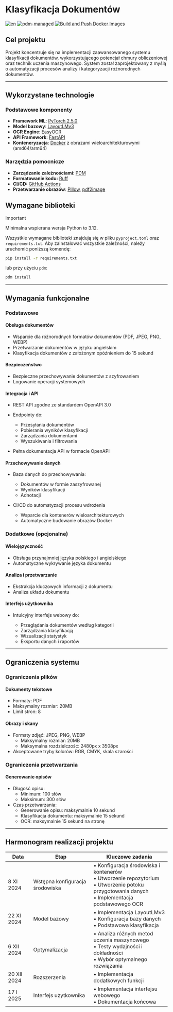 # Klasyfikacja Dokumentów

[![en](https://img.shields.io/badge/lang-en-green.svg)](./README.en.md)
[![pdm-managed](https://img.shields.io/endpoint?url=https%3A%2F%2Fcdn.jsdelivr.net%2Fgh%2Fpdm-project%2F.github%2Fbadge.json)](https://pdm-project.org)
[![Build and Push Docker Images](https://github.com/c0deplayer/DocumentClassification/actions/workflows/docker-build.yml/badge.svg?branch=main)](https://github.com/c0deplayer/DocumentClassification/actions/workflows/docker-build.yml)

## Cel projektu

Projekt koncentruje się na implementacji zaawansowanego systemu klasyfikacji dokumentów, wykorzystującego potencjał chmury obliczeniowej oraz technik uczenia maszynowego. System został zaprojektowany z myślą o automatyzacji procesów analizy i kategoryzacji różnorodnych dokumentów.

---

## Wykorzystane technologie

### Podstawowe komponenty
- **Framework ML**: [PyTorch 2.5.0](https://pytorch.org/)
- **Model bazowy**: [LayoutLMv3](https://huggingface.co/microsoft/layoutlmv3-base)
- **OCR Engine**: [EasyOCR](https://github.com/JaidedAI/EasyOCR)
- **API Framework**: [FastAPI](https://fastapi.tiangolo.com/)
- **Konteneryzacja**: [Docker](https://www.docker.com/) z obrazami wieloarchitekturowymi (amd64/arm64)

### Narzędzia pomocnicze
- **Zarządzanie zależnościami**: [PDM](https://pdm-project.org/en/latest/)
- **Formatowanie kodu:** [Ruff](https://docs.astral.sh/ruff/)
- **CI/CD:** [GitHub Actions](https://docs.github.com/en/actions)
- **Przetwarzanie obrazów**: [Pillow](https://python-pillow.org/), [pdf2image](https://pdf2image.readthedocs.io/en/latest/index.html)
  
## Wymagane biblioteki

> [!IMPORTANT]
> Minimalna wspierana wersja Python to 3.12.

Wszystkie wymagane biblioteki znajdują się w pliku `pyproject.toml` oraz `requirements.txt`. Aby zainstalować wszystkie
zależności, należy uruchomić poniższą komendę:

```bash
pip install -r requirements.txt
```

lub przy użyciu `pdm`:

```bash
pdm install
```
---

## Wymagania funkcjonalne

### Podstawowe

#### Obsługa dokumentów

* Wsparcie dla różnorodnych formatów dokumentów (PDF, JPEG, PNG, WEBP)
* Przetwarzanie dokumentów w języku angielskim
* Klasyfikacja dokumentów z założonym opóźnieniem do 15 sekund

#### Bezpieczeństwo

* Bezpieczne przechowywanie dokumentów z szyfrowaniem
* Logowanie operacji systemowych

#### Integracja i API

* REST API zgodne ze standardem OpenAPI 3.0

* Endpointy do:
    - Przesyłania dokumentów
    - Pobierania wyników klasyfikacji
    - Zarządzania dokumentami
    - Wyszukiwania i filtrowania

* Pełna dokumentacja API w formacie OpenAPI

#### Przechowywanie danych

* Baza danych do przechowywania:
    - Dokumentów w formie zaszyfrowanej
    - Wyników klasyfikacji
    - Adnotacji

* CI/CD do automatyzacji procesu wdrożenia
  - Wsparcie dla kontenerów wieloarchitekturowych
  - Automatyczne budowanie obrazów Docker

### Dodatkowe (opcjonalne)

#### Wielojęzyczność

* Obsługa przynajmniej języka polskiego i angielskiego
* Automatyczne wykrywanie języka dokumentu

#### Analiza i przetwarzanie

* Ekstrakcja kluczowych informacji z dokumentu
* Analiza układu dokumentu

#### Interfejs użytkownika

* Intuicyjny interfejs webowy do:

    - Przeglądania dokumentów według kategorii
    - Zarządzania klasyfikacją
    - Wizualizacji statystyk
    - Eksportu danych i raportów

---

## Ograniczenia systemu

### Ograniczenia plików

#### Dokumenty tekstowe

* Formaty: PDF
* Maksymalny rozmiar: 20MB
* Limit stron: 8

#### Obrazy i skany

* Formaty zdjęć: JPEG, PNG, WEBP
    - Maksymalny rozmiar: 20MB
    - Maksymalna rozdzielczość: 2480px x 3508px
* Akceptowane tryby kolorów: RGB, CMYK, skala szarości

### Ograniczenia przetwarzania

#### Generowanie opisów

* Długość opisu:
    - Minimum: 100 słów
    - Maksimum: 300 słów
* Czas przetwarzania:
    - Generowanie opisu: maksymalnie 10 sekund
    - Klasyfikacja dokumentu: maksymalnie 15 sekund
    - OCR: maksymalnie 15 sekund na stronę

---

## Harmonogram realizacji projektu

| Data        | Etap                            | Kluczowe zadania                                                                                                                          |
|-------------|---------------------------------|-------------------------------------------------------------------------------------------------------------------------------------------|
| 8 XI 2024   | Wstępna konfiguracja środowiska | • Konfiguracja środowiska i kontenerów<br>• Utworzenie repozytorium<br>• Utworzenie potoku przygotowania danych<br>• Implementacja podstawowego OCR<br> |
| 22 XI 2024  | Model bazowy      | • Implementacja LayoutLMv3<br>• Konfiguracja bazy danych<br>• Podstawowa klasyfikacja                                                  |
| 6 XII 2024  | Optymalizacja            | • Analiza różnych metod uczenia maszynowego<br>• Testy wydajności i dokładności<br>• Wybór optymalnego rozwiązania                        |
| 20 XII 2024 | Rozszerzenia    | • Implementacja dodatkowych funkcji                                                                 |
| 17 I 2025   | Interfejs użytkownika           | • Implementacja interfejsu webowego<br>• Dokumentacja końcowa                                                                             |

